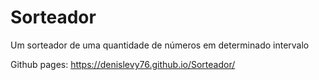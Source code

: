 # Sorteador

Um sorteador de uma quantidade de números em determinado intervalo

Github pages: https://denislevy76.github.io/Sorteador/ 